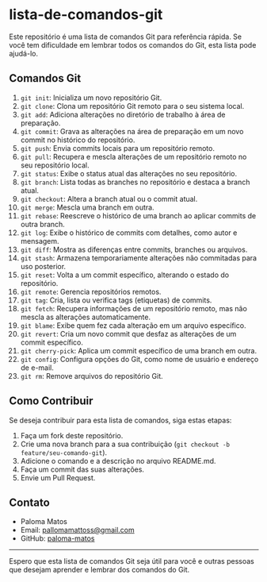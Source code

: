 # lista-de-comandos-git

Este repositório é uma lista de comandos Git para referência rápida. Se você tem dificuldade em lembrar todos os comandos do Git, esta lista pode ajudá-lo.

## Comandos Git

1. `git init`: Inicializa um novo repositório Git.
2. `git clone`: Clona um repositório Git remoto para o seu sistema local.
3. `git add`: Adiciona alterações no diretório de trabalho à área de preparação.
4. `git commit`: Grava as alterações na área de preparação em um novo commit no histórico do repositório.
5. `git push`: Envia commits locais para um repositório remoto.
6. `git pull`: Recupera e mescla alterações de um repositório remoto no seu repositório local.
7. `git status`: Exibe o status atual das alterações no seu repositório.
8. `git branch`: Lista todas as branches no repositório e destaca a branch atual.
9. `git checkout`: Altera a branch atual ou o commit atual.
10. `git merge`: Mescla uma branch em outra.
11. `git rebase`: Reescreve o histórico de uma branch ao aplicar commits de outra branch.
12. `git log`: Exibe o histórico de commits com detalhes, como autor e mensagem.
13. `git diff`: Mostra as diferenças entre commits, branches ou arquivos.
14. `git stash`: Armazena temporariamente alterações não commitadas para uso posterior.
15. `git reset`: Volta a um commit específico, alterando o estado do repositório.
16. `git remote`: Gerencia repositórios remotos.
17. `git tag`: Cria, lista ou verifica tags (etiquetas) de commits.
18. `git fetch`: Recupera informações de um repositório remoto, mas não mescla as alterações automaticamente.
19. `git blame`: Exibe quem fez cada alteração em um arquivo específico.
20. `git revert`: Cria um novo commit que desfaz as alterações de um commit específico.
21. `git cherry-pick`: Aplica um commit específico de uma branch em outra.
22. `git config`: Configura opções do Git, como nome de usuário e endereço de e-mail.
23. `git rm`: Remove arquivos do repositório Git.

## Como Contribuir

Se deseja contribuir para esta lista de comandos, siga estas etapas:

1. Faça um fork deste repositório.
2. Crie uma nova branch para a sua contribuição (`git checkout -b feature/seu-comando-git`).
3. Adicione o comando e a descrição no arquivo README.md.
4. Faça um commit das suas alterações.
5. Envie um Pull Request.


## Contato

- Paloma Matos
- Email: pallomamattoss@gmail.com
- GitHub: [paloma-matos](https://github.com/pallomamattos)

---

Espero que esta lista de comandos Git seja útil para você e outras pessoas que desejam aprender e lembrar dos comandos do Git.
